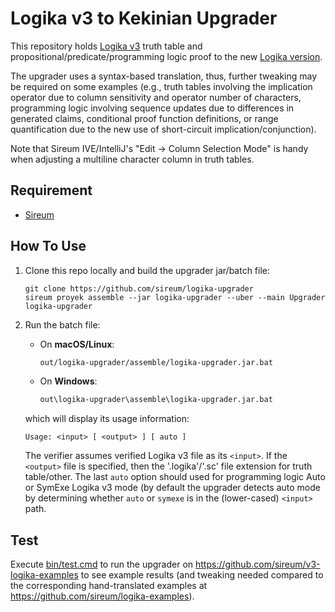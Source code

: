 # Logika v3 to Kekinian Upgrader

This repository holds [Logika v3](https://logika.v3.sireum.org) truth table and propositional/predicate/programming 
logic proof to the new [Logika version](https://sireum.org).

The upgrader uses a syntax-based translation, thus, further tweaking may be required on some examples
(e.g., truth tables involving the implication operator due to column sensitivity and operator number of characters, 
programming logic involving sequence updates due to differences in generated claims, conditional proof function
definitions, or range quantification due to the new use of short-circuit implication/conjunction).

Note that Sireum IVE/IntelliJ's "Edit -> Column Selection Mode" is handy when adjusting a multiline character column in
truth tables.

## Requirement

* [Sireum](https://sireum.org/getting-started/)

## How To Use

1. Clone this repo locally and build the upgrader jar/batch file:
 
   ```
   git clone https://github.com/sireum/logika-upgrader
   sireum proyek assemble --jar logika-upgrader --uber --main Upgrader logika-upgrader
   ```

2. Run the batch file:

   * On **macOS/Linux**:

     ```sh
     out/logika-upgrader/assemble/logika-upgrader.jar.bat
     ```

   * On **Windows**:

     ```cmd
     out\logika-upgrader\assemble\logika-upgrader.jar.bat
     ```
     
   which will display its usage information:

   ```
   Usage: <input> [ <output> ] [ auto ] 
   ```
   
   The verifier assumes verified Logika v3 file as its `<input>`.
   If the `<output>` file is specified, then the '.logika'/'.sc' file extension for truth table/other.
   The last `auto` option should used for programming logic Auto or SymExe Logika v3 mode (by default
   the upgrader detects auto mode by determining whether `auto` or `symexe` is in the (lower-cased) `<input>` path. 

## Test

Execute [bin/test.cmd](bin/test.cmd) to run the upgrader on https://github.com/sireum/v3-logika-examples to see
example results (and tweaking needed compared to the corresponding hand-translated examples at 
https://github.com/sireum/logika-examples).